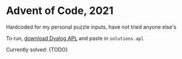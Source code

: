 # Advent of Code, 2021

Hardcoded for my personal puzzle inputs, have not tried anyone else's

To run, [download Dyalog APL](https://www.dyalog.com/download-zone.htm?p=download) and paste in `solutions.apl`

Currently solved: {TODO}
